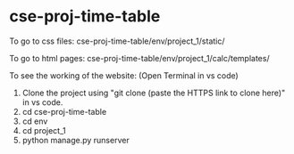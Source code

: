 # cse-proj-time-table

To go to css files:
  cse-proj-time-table/env/project_1/static/
  
To go to html pages:
  cse-proj-time-table/env/project_1/calc/templates/
  
To see the working of the website:
  (Open Terminal in vs code)
  1. Clone the project using "git clone (paste the HTTPS link to clone here)" in vs code.
  2. cd cse-proj-time-table
  3. cd env
  4. cd project_1
  5. python manage.py runserver
